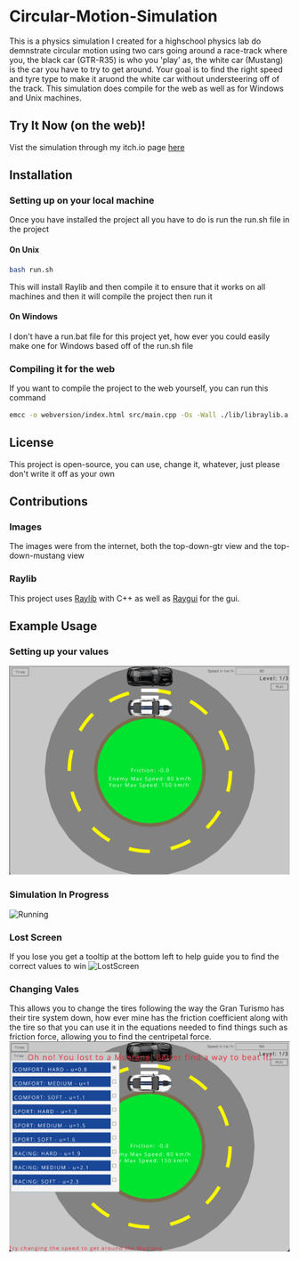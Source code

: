 # Circular-Motion-Simulation
This is a physics simulation I created for a highschool physics lab do demnstrate circular motion using two cars going around a race-track where you, the black car (GTR-R35) is who you 'play' as, the white car (Mustang) is the car you have to try to get around. Your goal is to find the right speed and tyre type to make it aruond the white car without understeering off of the track. This simulation does compile for the web as well as for Windows and Unix machines.

## Try It Now (on the web)!
Vist the simulation through my itch.io page [here](https://hotwheelzcodz.itch.io/circ-motion)

## Installation
### Setting up on your local machine
Once you have installed the project all you have to do is run the run.sh file in the project

#### On Unix
```bash
bash run.sh
```
This will install Raylib and then compile it to ensure that it works on all machines and then it will compile the project then run it

#### On Windows
I don't have a run.bat file for this project yet, how ever you could easily make one for Windows based off of the run.sh file

### Compiling it for the web
If you want to compile the project to the web yourself, you can run this command
```bash
emcc -o webversion/index.html src/main.cpp -Os -Wall ./lib/libraylib.a -I. -Iinclude -L. -Llib -s --preload-file images --preload-file fonts  USE_GLFW=3 -s ASYNCIFY -DPLATFORM_WEB
```

## License
This project is open-source, you can use, change it, whatever, just please don't write it off as your own

## Contributions
### Images
The images were from the internet, both the top-down-gtr view and the top-down-mustang view

### Raylib
This project uses [Raylib](https://github.com/raysan5/raylib) with C++ as well as [Raygui](https://github.com/raysan5/raygui) for the gui.

## Example Usage
### Setting up your values
![GUIScreen](https://github.com/HotWheelzCodez/Circular-Motion-Simulation/blob/main/images/thumbnails/mainScreenImage.png)
### Simulation In Progress
![Running](https://github.com/HotWheelzCodez/Circular-Motion-Simulation/blob/main/images/thumbnails/runningImage.png)
### Lost Screen
If you lose you get a tooltip at the bottom left to help guide you to find the correct values to win
![LostScreen](https://github.com/HotWheelzCodez/Circular-Motion-Simulation/blob/main/images/thumbnails/lostImage.png)
### Changing Vales
This allows you to change the tires following the way the Gran Turismo has their tire system down, how ever mine has the friction coefficient along with the tire so that you can use it in the equations needed to find things such as friction force, allowing you to find the centripetal force.
![ChangeValueScreen](https://github.com/HotWheelzCodez/Circular-Motion-Simulation/blob/main/images/thumbnails/changeValuesImage.png)
